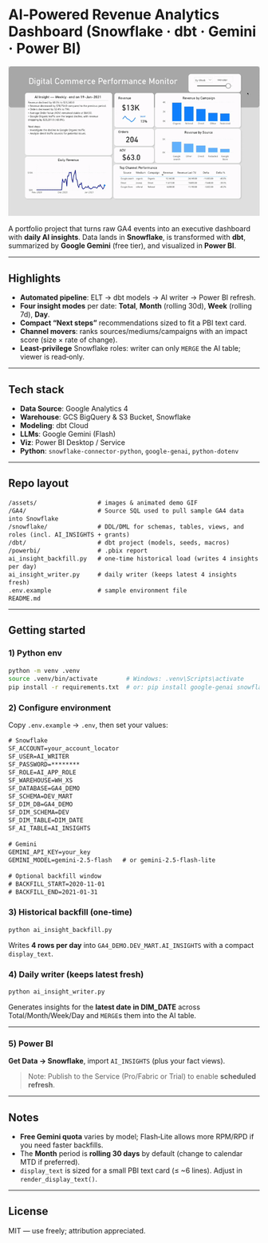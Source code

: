 # AI‑Powered Revenue Analytics Dashboard (Snowflake · dbt · Gemini · Power BI)

<img src="assets/PowerBI_dashboard_demo.gif" alt="Dashboard demo" width="800">

A portfolio project that turns raw GA4 events into an executive dashboard with **daily AI insights**.
Data lands in **Snowflake**, is transformed with **dbt**, summarized by **Google Gemini** (free tier), and visualized in **Power BI**.

---

## Highlights
- **Automated pipeline**: ELT → dbt models → AI writer → Power BI refresh.
- **Four insight modes** per date: **Total**, **Month** (rolling 30d), **Week** (rolling 7d), **Day**.
- **Compact “Next steps”** recommendations sized to fit a PBI text card.
- **Channel movers**: ranks sources/mediums/campaigns with an impact score (size × rate of change).
- **Least‑privilege** Snowflake roles: writer can only `MERGE` the AI table; viewer is read‑only.

---

## Tech stack
- **Data Source**: Google Analytics 4
- **Warehouse**: GCS BigQuery & S3 Bucket, Snowflake
- **Modeling**: dbt Cloud
- **LLMs**: Google Gemini (Flash)
- **Viz**: Power BI Desktop / Service
- **Python**: `snowflake-connector-python`, `google-genai`, `python-dotenv`

---

## Repo layout
```
/assets/                 # images & animated demo GIF
/GA4/                    # Source SQL used to pull sample GA4 data into Snowflake 
/snowflake/              # DDL/DML for schemas, tables, views, and roles (incl. AI_INSIGHTS + grants)
/dbt/                    # dbt project (models, seeds, macros)
/powerbi/                # .pbix report
ai_insight_backfill.py   # one-time historical load (writes 4 insights per day)
ai_insight_writer.py     # daily writer (keeps latest 4 insights fresh)
.env.example             # sample environment file
README.md
```

---

## Getting started

### 1) Python env
```bash
python -m venv .venv
source .venv/bin/activate        # Windows: .venv\Scripts\activate
pip install -r requirements.txt  # or: pip install google-genai snowflake-connector-python python-dotenv
```

### 2) Configure environment
Copy `.env.example` → `.env`, then set your values:
```dotenv
# Snowflake
SF_ACCOUNT=your_account_locator
SF_USER=AI_WRITER
SF_PASSWORD=********
SF_ROLE=AI_APP_ROLE
SF_WAREHOUSE=WH_XS
SF_DATABASE=GA4_DEMO
SF_SCHEMA=DEV_MART
SF_DIM_DB=GA4_DEMO
SF_DIM_SCHEMA=DEV
SF_DIM_TABLE=DIM_DATE
SF_AI_TABLE=AI_INSIGHTS

# Gemini
GEMINI_API_KEY=your_key
GEMINI_MODEL=gemini-2.5-flash   # or gemini-2.5-flash-lite

# Optional backfill window
# BACKFILL_START=2020-11-01
# BACKFILL_END=2021-01-31
```

### 3) Historical backfill (one‑time)
```bash
python ai_insight_backfill.py
```
Writes **4 rows per day** into `GA4_DEMO.DEV_MART.AI_INSIGHTS` with a compact `display_text`.

### 4) Daily writer (keeps latest fresh)
```bash
python ai_insight_writer.py
```
Generates insights for the **latest date in DIM_DATE** across Total/Month/Week/Day and `MERGE`s them into the AI table.

---

### 5) Power BI
**Get Data → Snowflake**, import `AI_INSIGHTS` (plus your fact views).

> Note: Publish to the Service (Pro/Fabric or Trial) to enable **scheduled refresh**.
---

## Notes
- **Free Gemini quota** varies by model; Flash‑Lite allows more RPM/RPD if you need faster backfills.
- The **Month** period is **rolling 30 days** by default (change to calendar MTD if preferred).
- `display_text` is sized for a small PBI text card (≤ ~6 lines). Adjust in `render_display_text()`.

---

## License
MIT — use freely; attribution appreciated.
